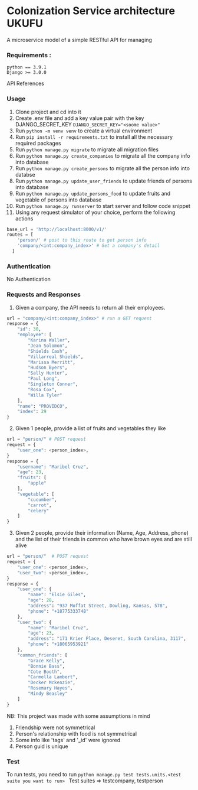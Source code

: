 # Colonization Service architecture UKUFU
A microservice model of a simple RESTful API for managing 

### Requirements :
```
python == 3.9.1
Django >= 3.0.0
```
 
API References
### Usage
1. Clone project and cd into it
2. Create .env file and add a key value pair with the key DJANGO_SECRET_KEY `DJANGO_SECRET_KEY="<soome value>"`
3. Run `python -m venv venv` to create a virtual environment
4. Run `pip install -r requirements.txt` to install all the necessary required packages
5. Run `python manage.py migrate` to migrate all migration files
6. Run `python manage.py create_companies` to migrate all the company info into database
7. Run `python manage.py create_persons` to migrate all the person info into databse
8. Run `python manage.py update_user_friends` to update friends of persons into database
9. Run `python manage.py update_persons_food` to update fruits and vegetable of persons into database
10. Run `python manage.py runserver` to start server and follow code snippet
11. Using any request simulator of your choice, perform the following actions

```python
base_url = 'http://localhost:8000/v1/'
routes = [
    'person/' # post to this route to get person info
    'company/<int:company_index>' # Get a company's detail
  ]
```
### Authentication
No Authentication

### Requests and Responses
1. Given a company, the API needs to return all their employees.
```python
url = "company/<int:company_index>" # run a GET request
response = {
    "id": 30,
    "employee": [
        "Karina Waller",
        "Jean Solomon",
        "Shields Cash",
        "Villarreal Shields",
        "Marissa Merritt",
        "Hudson Byers",
        "Sally Hunter",
        "Paul Long",
        "Singleton Conner",
        "Rosa Cox",
        "Willa Tyler"
    ],
    "name": "PROVIDCO",
    "index": 29
}
```

2. Given 1 people, provide a list of fruits and vegetables they like 
```python
url = "person/" # POST request
request = {
    "user_one": <person_index>,
}
response = {
    "username": "Maribel Cruz",
    "age": 23,
    "fruits": [
        "apple"
    ],
    "vegetable": [
        "cucumber",
        "carrot",
        "celery"
    ]
}
```
3. Given 2 people, provide their information (Name, Age, Address, phone) and the list of their friends in common who have brown eyes and 
are still alive
```python
url = "person/"  # POST request
request = {
    "user_one": <person_index>,
    "user_two": <person_index>,
}
response = {
    "user_one": {
        "name": "Elsie Giles",
        "age": 28,
        "address": "937 Moffat Street, Dowling, Kansas, 578",
        "phone": "+18775333748"
    },
    "user_two": {
        "name": "Maribel Cruz",
        "age": 23,
        "address": "171 Krier Place, Deseret, South Carolina, 3117",
        "phone": "+18065953921"
    },
    "common_friends": [
        "Grace Kelly",
        "Bonnie Bass",
        "Cote Booth",
        "Carmella Lambert",
        "Decker Mckenzie",
        "Rosemary Hayes",
        "Mindy Beasley"
    ]
}
```
NB: This project was made with some assumptions in mind
1. Friendship were not symmetrical
2. Person's relationship with food is not symmetrical
3. Some info like 'tags' and '_id' were ignored 
4. Person guid is unique

### Test
To run tests, you need to run `python manage.py test tests.units.<test suite you want to run> `
Test suites => testcompany, testperson